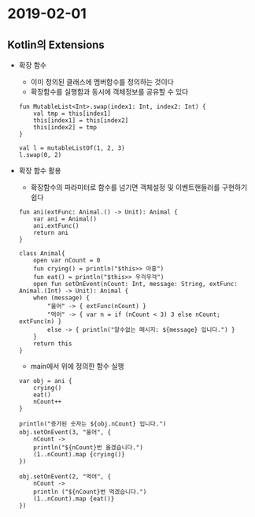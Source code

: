 # 2019-02-01

## Kotlin의 Extensions

* 확장 함수
    - 이미 정의된 클래스에 멤버함수를 정의하는 것이다
    - 확장함수를 실행함과 동시에 객체정보를 공유할 수 있다

    ```
    fun MutableList<Int>.swap(index1: Int, index2: Int) {
        val tmp = this[index1]
        this[index1] = this[index2]
        this[index2] = tmp
    }

    val l = mutableListOf(1, 2, 3)
    l.swap(0, 2)
    ```
    
* 확장 함수 활용
    - 확장함수의 파라미터로 함수를 넘기면 객체설정 및 이벤트핸들러를 구현하기 쉽다
    ```
    fun ani(extFunc: Animal.() -> Unit): Animal {
        var ani = Animal()
        ani.extFunc()
        return ani
    }

    class Animal{
        open var nCount = 0
        fun crying() = println("$this>> 아흥")
        fun eat() = println("$this>> 우걱우걱")
        open fun setOnEvent(nCount: Int, message: String, extFunc: Animal.(Int) -> Unit): Animal {
        when (message) {
            "울어" -> { extFunc(nCount) }
            "먹어" -> { var n = if (nCount < 3) 3 else nCount; extFunc(n) }
            else -> { println("알수없는 메시지: ${message} 입니다.") }
        }
        return this
    }
    ```
    
    - main에서 위에 정의한 함수 실행
    ```
    var obj = ani {
        crying()
        eat()
        nCount++
    }

    println("증가된 숫자는 ${obj.nCount} 입니다.")
    obj.setOnEvent(3, "울어", {
        nCount ->
        println("${nCount}번 울겠습니다.")
        (1..nCount).map {crying()}
    })

    obj.setOnEvent(2, "먹어", {
        nCount ->
        println ("${nCount}번 먹겠습니다.")
        (1..nCount).map {eat()}
    })
    ```